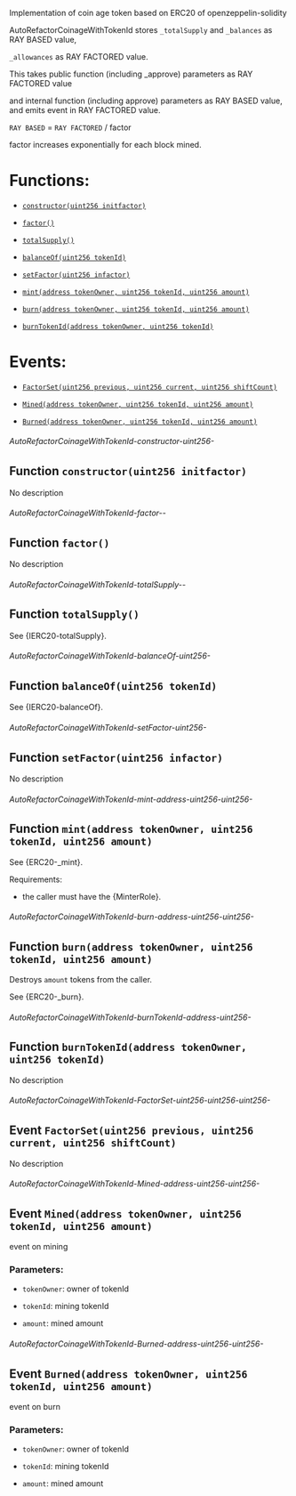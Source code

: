 Implementation of coin age token based on ERC20 of openzeppelin-solidity

AutoRefactorCoinageWithTokenId stores `_totalSupply` and `_balances` as RAY BASED value,

`_allowances` as RAY FACTORED value.

This takes public function (including _approve) parameters as RAY FACTORED value

and internal function (including approve) parameters as RAY BASED value, and emits event in RAY FACTORED value.

`RAY BASED` = `RAY FACTORED`  / factor

 factor increases exponentially for each block mined.

# Functions:

- [`constructor(uint256 initfactor)`](#AutoRefactorCoinageWithTokenId-constructor-uint256-)

- [`factor()`](#AutoRefactorCoinageWithTokenId-factor--)

- [`totalSupply()`](#AutoRefactorCoinageWithTokenId-totalSupply--)

- [`balanceOf(uint256 tokenId)`](#AutoRefactorCoinageWithTokenId-balanceOf-uint256-)

- [`setFactor(uint256 infactor)`](#AutoRefactorCoinageWithTokenId-setFactor-uint256-)

- [`mint(address tokenOwner, uint256 tokenId, uint256 amount)`](#AutoRefactorCoinageWithTokenId-mint-address-uint256-uint256-)

- [`burn(address tokenOwner, uint256 tokenId, uint256 amount)`](#AutoRefactorCoinageWithTokenId-burn-address-uint256-uint256-)

- [`burnTokenId(address tokenOwner, uint256 tokenId)`](#AutoRefactorCoinageWithTokenId-burnTokenId-address-uint256-)

# Events:

- [`FactorSet(uint256 previous, uint256 current, uint256 shiftCount)`](#AutoRefactorCoinageWithTokenId-FactorSet-uint256-uint256-uint256-)

- [`Mined(address tokenOwner, uint256 tokenId, uint256 amount)`](#AutoRefactorCoinageWithTokenId-Mined-address-uint256-uint256-)

- [`Burned(address tokenOwner, uint256 tokenId, uint256 amount)`](#AutoRefactorCoinageWithTokenId-Burned-address-uint256-uint256-)

###### AutoRefactorCoinageWithTokenId-constructor-uint256-

## Function `constructor(uint256 initfactor)`

No description

###### AutoRefactorCoinageWithTokenId-factor--

## Function `factor()`

No description

###### AutoRefactorCoinageWithTokenId-totalSupply--

## Function `totalSupply()`

See {IERC20-totalSupply}.

###### AutoRefactorCoinageWithTokenId-balanceOf-uint256-

## Function `balanceOf(uint256 tokenId)`

See {IERC20-balanceOf}.

###### AutoRefactorCoinageWithTokenId-setFactor-uint256-

## Function `setFactor(uint256 infactor)`

No description

###### AutoRefactorCoinageWithTokenId-mint-address-uint256-uint256-

## Function `mint(address tokenOwner, uint256 tokenId, uint256 amount)`

See {ERC20-_mint}.

Requirements:

- the caller must have the {MinterRole}.

###### AutoRefactorCoinageWithTokenId-burn-address-uint256-uint256-

## Function `burn(address tokenOwner, uint256 tokenId, uint256 amount)`

Destroys `amount` tokens from the caller.

See {ERC20-_burn}.

###### AutoRefactorCoinageWithTokenId-burnTokenId-address-uint256-

## Function `burnTokenId(address tokenOwner, uint256 tokenId)`

No description

###### AutoRefactorCoinageWithTokenId-FactorSet-uint256-uint256-uint256-

## Event `FactorSet(uint256 previous, uint256 current, uint256 shiftCount)`

No description

###### AutoRefactorCoinageWithTokenId-Mined-address-uint256-uint256-

## Event `Mined(address tokenOwner, uint256 tokenId, uint256 amount)`

event on mining

### Parameters:

- `tokenOwner`: owner of tokenId

- `tokenId`: mining tokenId

- `amount`:  mined amount

###### AutoRefactorCoinageWithTokenId-Burned-address-uint256-uint256-

## Event `Burned(address tokenOwner, uint256 tokenId, uint256 amount)`

event on burn

### Parameters:

- `tokenOwner`: owner of tokenId

- `tokenId`: mining tokenId

- `amount`:  mined amount
